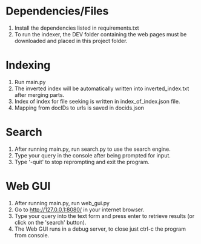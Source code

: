 # Dependencies/Files
1. Install the dependencies listed in requirements.txt
2. To run the indexer, the DEV folder containing the web pages must be downloaded and placed in this project folder.

# Indexing 
1. Run main.py
2. The inverted index will be automatically written into inverted_index.txt after merging parts.
3. Index of index for file seeking is written in index_of_index.json file.
4. Mapping from docIDs to urls is saved in docids.json

# Search
1. After running main.py, run search.py to use the search engine.
2. Type your query in the console after being prompted for input.
3. Type '-quit' to stop reprompting and exit the program.

# Web GUI
1. After running main.py, run web_gui.py
2. Go to http://127.0.0.1:8080/ in your internet browser.
3. Type your query into the text form and press enter to retrieve results (or click on the 'search' button).
4. The Web GUI runs in a debug server, to close just ctrl-c the program from console.